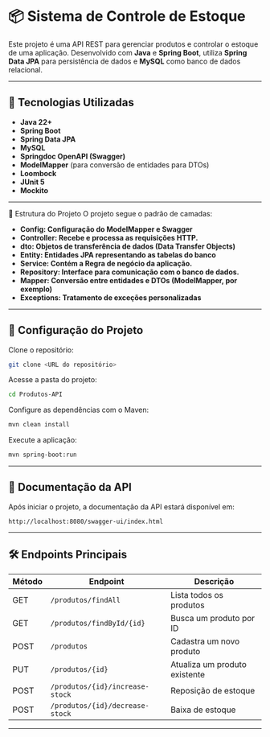 # 📦 Sistema de Controle de Estoque

Este projeto é uma API REST para gerenciar produtos e controlar o estoque de uma aplicação. Desenvolvido com **Java** e **Spring Boot**, utiliza **Spring Data JPA** para persistência de dados e **MySQL** como banco de dados relacional.

---

## 🚀 Tecnologias Utilizadas

- **Java 22+**
- **Spring Boot**
- **Spring Data JPA**
- **MySQL**
- **Springdoc OpenAPI (Swagger)**
- **ModelMapper** (para conversão de entidades para DTOs)
- **Loombock**
- **JUnit 5**
- **Mockito**

---
📁 Estrutura do Projeto
O projeto segue o padrão de camadas:

- **Config: Configuração do ModelMapper e Swagger**
- **Controller: Recebe e processa as requisições HTTP.**
- **dto: Objetos de transferência de dados (Data Transfer Objects)**
- **Entity: Entidades JPA representando as tabelas do banco**
- **Service: Contém a Regra de negócio da aplicação.**
- **Repository: Interface para comunicação com o banco de dados.**
- **Mapper: Conversão entre entidades e DTOs (ModelMapper, por exemplo)**
- **Exceptions: Tratamento de exceções personalizadas**
---
## 🔧 Configuração do Projeto

Clone o repositório:

```bash
git clone <URL do repositório>
```

Acesse a pasta do projeto:

```bash
cd Produtos-API
```

Configure as dependências com o Maven:

```bash
mvn clean install
```

Execute a aplicação:

```bash
mvn spring-boot:run
```

---

## 📄 Documentação da API

Após iniciar o projeto, a documentação da API estará disponível em:

```
http://localhost:8080/swagger-ui/index.html
```

---

## 🛠️ Endpoints Principais

| Método | Endpoint                        | Descrição                          |
|--------|----------------------------------|--------------------------------------|
| GET    | `/produtos/findAll`              | Lista todos os produtos             |
| GET    | `/produtos/findById/{id}`        | Busca um produto por ID             |
| POST   | `/produtos`                      | Cadastra um novo produto            |
| PUT    | `/produtos/{id}`                 | Atualiza um produto existente       |
| POST   | `/produtos/{id}/increase-stock`  | Reposição de estoque                |
| POST   | `/produtos/{id}/decrease-stock`  | Baixa de estoque                    |

---

